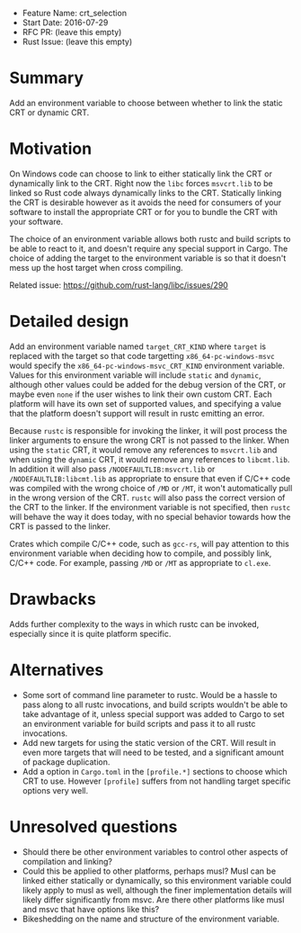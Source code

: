 - Feature Name: crt_selection
- Start Date: 2016-07-29
- RFC PR: (leave this empty)
- Rust Issue: (leave this empty)

# Summary
[summary]: #summary

Add an environment variable to choose between whether to link the static CRT or dynamic CRT.

# Motivation
[motivation]: #motivation

On Windows code can choose to link to either statically link the CRT or dynamically link to the CRT. Right now the `libc` forces `msvcrt.lib` to be linked so Rust code always dynamically links to the CRT. Statically linking the CRT is desirable however as it avoids the need for consumers of your software to install the appropriate CRT or for you to bundle the CRT with your software.

The choice of an environment variable allows both rustc and build scripts to be able to react to it, and doesn't require any special support in Cargo. The choice of adding the target to the environment variable is so that it doesn't mess up the host target when cross compiling.

Related issue: https://github.com/rust-lang/libc/issues/290

# Detailed design
[design]: #detailed-design

Add an environment variable named `target_CRT_KIND` where `target` is replaced with the target so that code targetting `x86_64-pc-windows-msvc` would specify the `x86_64-pc-windows-msvc_CRT_KIND` environment variable. Values for this environment variable will include `static` and `dynamic`, although other values could be added for the debug version of the CRT, or maybe even `none` if the user wishes to link their own custom CRT. Each platform will have its own set of supported values, and specifying a value that the platform doesn't support will result in rustc emitting an error.

Because `rustc` is responsible for invoking the linker, it will post process the linker arguments to ensure the wrong CRT is not passed to the linker. When using the `static` CRT, it would remove any references to `msvcrt.lib` and when using the `dynamic` CRT, it would remove any references to `libcmt.lib`. In addition it will also pass `/NODEFAULTLIB:msvcrt.lib` or `/NODEFAULTLIB:libcmt.lib` as appropriate to ensure that even if C/C++ code was compiled with the wrong choice of `/MD` or `/MT`, it won't automatically pull in the wrong version of the CRT. `rustc` will also pass the correct version of the CRT to the linker. If the environment variable is not specified, then `rustc` will behave the way it does today, with no special behavior towards how the CRT is passed to the linker.

Crates which compile C/C++ code, such as `gcc-rs`, will pay attention to this environment variable when deciding how to compile, and possibly link, C/C++ code. For example, passing `/MD` or `/MT` as appropriate to `cl.exe`.

# Drawbacks
[drawbacks]: #drawbacks

Adds further complexity to the ways in which rustc can be invoked, especially since it is quite platform specific.

# Alternatives
[alternatives]: #alternatives

* Some sort of command line parameter to rustc. Would be a hassle to pass along to all rustc invocations, and build scripts wouldn't be able to take advantage of it, unless special support was added to Cargo to set an environment variable for build scripts and pass it to all rustc invocations.
* Add new targets for using the static version of the CRT. Will result in even more targets that will need to be tested, and a significant amount of package duplication.
* Add a option in `Cargo.toml` in the `[profile.*]` sections to choose which CRT to use. However `[profile]` suffers from not handling target specific options very well.

# Unresolved questions
[unresolved]: #unresolved-questions

* Should there be other environment variables to control other aspects of compilation and linking?
* Could this be applied to other platforms, perhaps musl? Musl can be linked either statically or dynamically, so this environment variable could likely apply to musl as well, although the finer implementation details will likely differ significantly from msvc. Are there other platforms like musl and msvc that have options like this?
* Bikeshedding on the name and structure of the environment variable.
